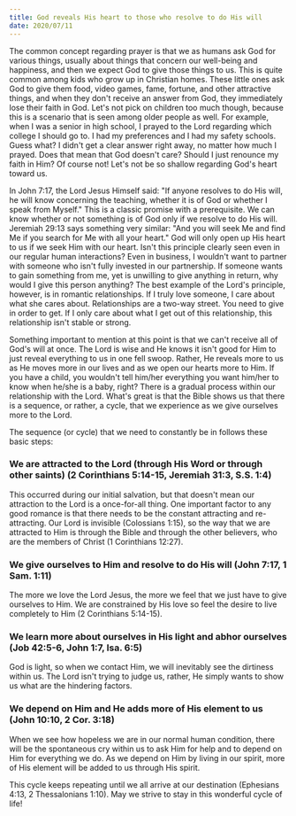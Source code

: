 ```yaml
---
title: God reveals His heart to those who resolve to do His will
date: 2020/07/11
---
```


  The common concept regarding prayer is that we as humans ask God for various things, usually about things that concern our well-being and happiness, and then we expect God to give those things to us. This is quite common among kids who grow up in Christian homes. These little ones ask God to give them food, video games, fame, fortune, and other attractive things, and when they don't receive an answer from God, they immediately lose their faith in God. Let's not pick on children too much though, because this is a scenario that is seen among older people as well. For example, when I was a senior in high school, I prayed to the Lord regarding which college I should go to. I had my preferences and I had my safety schools. Guess what? I didn't get a clear answer right away, no matter how much I prayed. Does that mean that God doesn't care? Should I just renounce my faith in Him? Of course not! Let's not be so shallow regarding God's heart toward us.

  In John 7:17, the Lord Jesus Himself said: "If anyone resolves to do His will, he will know concerning the teaching, whether it is of God or whether I speak from Myself." This is a classic promise with a prerequisite. We can know whether or not something is of God only if we resolve to do His will. Jeremiah 29:13 says something very similar: "And you will seek Me and find Me if you search for Me with all your heart." God will only open up His heart to us if we seek Him with our heart. Isn't this principle clearly seen even in our regular human interactions? Even in business, I wouldn't want to partner with someone who isn't fully invested in our partnership. If someone wants to gain something from me, yet is unwilling to give anything in return, why would I give this person anything? The best example of the Lord's principle, however, is in romantic relationships. If I truly love someone, I care about what she cares about. Relationships are a two-way street. You need to give in order to get. If I only care about what I get out of this relationship, this relationship isn't stable or strong. 
  
  Something important to mention at this point is that we can't receive all of God's will at once. The Lord is wise and He knows it isn't good for Him to just reveal everything to us in one fell swoop. Rather, He reveals more to us as He moves more in our lives and as we open our hearts more to Him. If you have a child, you wouldn't tell him/her everything you want him/her to know when he/she is a baby, right? There is a gradual process within our relationship with the Lord. What's great is that the Bible shows us that there is a sequence, or rather, a cycle, that we experience as we give ourselves more to the Lord.
  
  
  The sequence (or cycle) that we need to constantly be in follows these basic steps:
  
  ### We are attracted to the Lord (through His Word or through other saints) (2 Corinthians 5:14-15, Jeremiah 31:3, S.S. 1:4)
  
  This occurred during our initial salvation, but that doesn't mean our attraction to the Lord is a once-for-all thing. One important factor to any good romance is that there needs to be the constant attracting and re-attracting. Our Lord is invisible (Colossians 1:15), so the way that we are attracted to Him is through the Bible and through the other believers, who are the members of Christ (1 Corinthians 12:27).
  
  ### We give ourselves to Him and resolve to do His will (John 7:17, 1 Sam. 1:11)
  
  The more we love the Lord Jesus, the more we feel that we just have to give ourselves to Him. We are constrained by His love so feel the desire to live completely to Him (2 Corinthians 5:14-15). 
  
  ### We learn more about ourselves in His light and abhor ourselves (Job 42:5-6, John 1:7, Isa. 6:5)
  
  God is light, so when we contact Him, we will inevitably see the dirtiness within us. The Lord isn't trying to judge us, rather, He simply wants to show us what are the hindering factors.
  
  
  ### We depend on Him and He adds more of His element to us (John 10:10, 2 Cor. 3:18) 
  
  When we see how hopeless we are in our normal human condition, there will be the spontaneous cry within us to ask Him for help and to depend on Him for everything we do. As we depend on Him by living in our spirit, more of His element will be added to us through His spirit.



  This cycle keeps repeating until we all arrive at our destination (Ephesians 4:13, 2 Thessalonians 1:10). May we strive to stay in this wonderful cycle of life!
